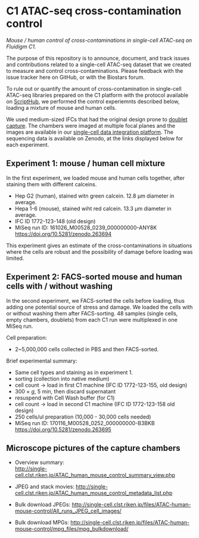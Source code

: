 C1 ATAC-seq cross-contamination control
=======================================

_Mouse / human control of cross-contaminations in single-cell ATAC-seq on Fluidigm C1._

The purpose of this repository is to announce, document, and track issues
and contributions related to a single-cell ATAC-seq dataset that we created
to measure and control cross-contaminations.  Please feedback with the issue
tracker here on GitHub, or with the Biostars forum.

To rule out or quantify the amount of cross-contamination in single-cell
ATAC-seq libraries prepared on the C1 platform with the protocol available
on [ScriptHub][], we performed the control experiemnts described below,
loading a mixture of mouse and human cells.

[ScriptHub]: https://www.fluidigm.com/c1openapp/scripthub/script/2015-06/single-cell-chromatin-accessib-1433443631246-1

We used medium-sized IFCs that had the original design prone to [doublet
capture][].  The chambers were imaged at multiple focal planes and the
images are available in our [single-cell data integration platform][].  The
sequencing data is available on Zenodo, at the links displayed below for
each experiment.

[doublet capture]: http://info.fluidigm.com/FY16Q2-C1WhitePaperUpdate_LP.html
[single-cell data integration platform]: http://single-cell.clst.riken.jp/ATAC_human_mouse_control_metadata_list.php

Experiment 1: mouse / human cell mixture
----------------------------------------

In the first experiment, we loaded mouse and human cells together, after
staining them with different calceins.

 - Hep G2 (human), stained witn green calcein. 12.8 μm diameter in average.
 - Hepa 1-6 (mouse), stained wiht red calcein. 13.3 μm diameter in average.
 - IFC ID 1772-123-148 (old design)
 - MiSeq run ID: 161026_M00528_0239_000000000-ANY8K
   <https://doi.org/10.5281/zenodo.263694>

This experiment gives an estimate of the cross-contaminations in situations
where the cells are robust and the possibility of damage before loading was
limited.

 
Experiment 2: FACS-sorted mouse and human cells with / without washing
----------------------------------------------------------------------

In the second experiment, we FACS-sorted the cells before loading, thus adding
one potential source of stress and damage.  We loaded the cells with or without
washing them after FACS-sorting.  48 samples (single cells, empty chambers,
doublets) from each C1 run were multiplexed in one MiSeq run.

Cell preparation:

 - 2~5,000,000 cells collected in PBS and then FACS-sorted.

Brief experimental summary:

 - Same cell types and staining as in experiment 1.
 - sorting (collection into native medium)
 - cell count -> load in first C1 machine (IFC ID 1772-123-155, old design)
 - 300 × _g_, 5 min, then discard supernatant
 - resuspend with Cell Wash buffer (for C1)
 - cell count -> load in second C1 machine (IFC ID 1772-123-158 old design)
 - 250 cells/ul preparation (10,000 - 30,000 cells needed)
 - MiSeq run ID: 170116_M00528_0252_000000000-B3BKB
   <https://doi.org/10.5281/zenodo.263695>


Microscope pictures of the capture chambers
-------------------------------------------

 - Overview summary:  
   http://single-cell.clst.riken.jp/ATAC_human_mouse_control_summary_view.php 

 - JPEG and stack movies:
   http://single-cell.clst.riken.jp/ATAC_human_mouse_control_metadata_list.php 

 - Bulk download JPEGs:
   http://single-cell.clst.riken.jp/files/ATAC-human-mouse-control/All_runs_JPEG_cell_images/ 

 - Bulk download MPGs:
   http://single-cell.clst.riken.jp/files/ATAC-human-mouse-control/mpg_files/mpg_bulkdownload/ 

